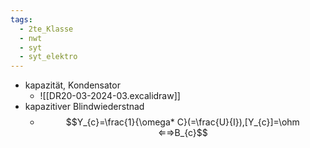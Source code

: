 ```yaml
---
tags:
  - 2te_Klasse
  - nwt
  - syt
  - syt_elektro
---
```

- kapazität, Kondensator
	- ![[DR20-03-2024-03.excalidraw]]
- kapazitiver Blindwiederstnad
	- $$Y_{c}=\frac{1}{\omega* C}(=\frac{U}{I}),[Y_{c}]=\ohm ⇐⇒B_{c}$$